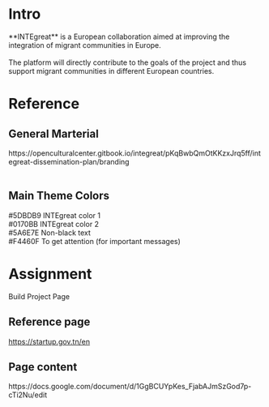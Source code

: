 <h1>Intro</h1>
**INTEgreat** is a European collaboration aimed at improving the integration of migrant communities in Europe. </br></br>The platform will directly contribute to the goals of the project and thus support migrant communities in different European countries.

<h1>Reference</h1>
<h2>General Marterial</h2>
https://openculturalcenter.gitbook.io/integreat/pKqBwbQmOtKKzxJrq5ff/integreat-dissemination-plan/branding
</br></br>
<h2> Main Theme Colors</h2>
  #5DBDB9 INTEgreat color 1
</br>
  #0170BB INTEgreat color 2
</br>
  #5A6E7E Non-black text
</br>
  #F4460F To get attention (for important messages)
  </br>

<h1>Assignment</h1>

Build Project Page

<h2>
Reference page 
</h2>

https://startup.gov.tn/en
</br>
<h2>Page content</h2>
https://docs.google.com/document/d/1GgBCUYpKes_FjabAJmSzGod7p-cTi2Nu/edit
